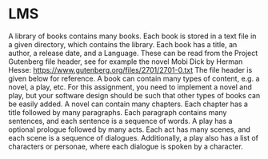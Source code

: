 # LMS

A library of books contains many books. Each book is stored in a text file in a given directory,
which contains the library. Each book has a title, an author, a release date, and a Language. These
can be read from the Project Gutenberg file header, see for example the novel Mobi Dick by
Herman Hesse:
https://www.gutenberg.org/files/2701/2701-0.txt
The file header is given below for reference.
A book can contain many types of content, e.g. a novel, a play, etc. For this assignment, you need
to implement a novel and play, but your software design should be such that other types of books
can be easily added. A novel can contain many chapters. Each chapter has a title followed by
many paragraphs. Each paragraph contains many sentences, and each sentence is a sequence of
words. A play has a optional prologue followed by many acts. Each act has many scenes, and each
scene is a sequence of dialogues. Additionally, a play also has a list of characters or personae,
where each dialogue is spoken by a character.
